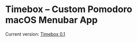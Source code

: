 # Timebox – Custom Pomodoro macOS Menubar App

Current version: [Timebox 0.1](https://github.com/visini/timebox/releases/tag/0.1)